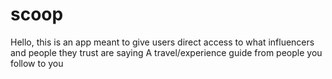 # scoop

Hello, this is an app meant to give users direct access to what influencers and people they trust are saying
A travel/experience guide from people you follow to you